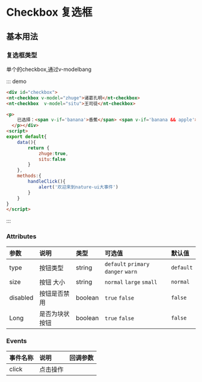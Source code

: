 # Checkbox 复选框

## 基本用法

### 复选框类型 

单个的checkbox,通过v-modelbang

::: demo 
```html
<div id="checkbox">
<nt-checkbox v-model="zhuge">诸葛孔明</nt-checkbox>
<nt-checkbox  v-model="situ">王司徒</nt-checkbox>

<p>
    已选择：<span v-if='banana'>香蕉</span> <span v-if='banana && apple'>,</span><span v-if='apple'>苹果</span>
  </p></div>
<script>
export default{
    data(){
        return {
            zhuge:true,
            situ:false
        }
    },
    methods:{
        handleClick(){
            alert('欢迎来到nature-ui大事件')
        }
    }
}
</script>

```
::: 


### Attributes

| 参数     | 说明           | 类型    | 可选值                               | 默认值    |
| :------- | :------------- | :------ | :----------------------------------- | :-------- |
| type     | 按钮类型       | string  | `default` `primary` `danger`  `warn` | `default` |
| size     | 按钮 大小      | string  | `normal` `large`  `small`            | `normal`  |
| disabled | 按钮是否禁用   | boolean | `true` `false`                       | `false`   |
| Long     | 是否为块状按钮 | boolean | `true` `false`                       | `false`   |

### Events

| 事件名称 | 说明     | 回调参数 |
| :------- | :------- | :------- |
| click    | 点击操作 |          |

